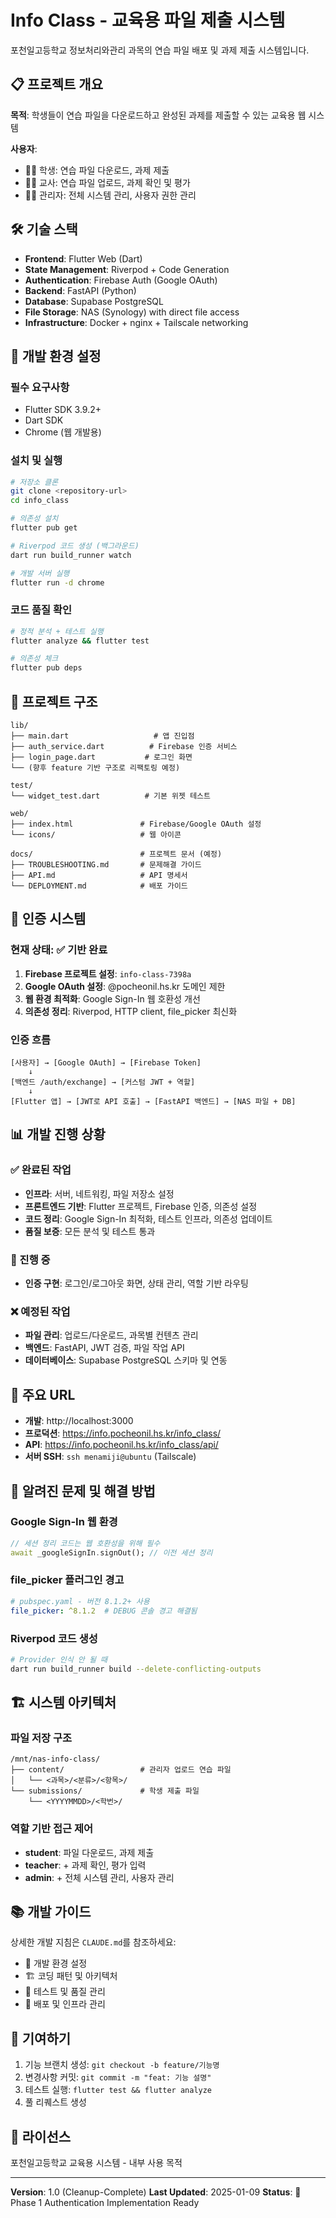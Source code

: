 # Info Class - 교육용 파일 제출 시스템

포천일고등학교 정보처리와관리 과목의 연습 파일 배포 및 과제 제출 시스템입니다.

## 📋 프로젝트 개요

**목적**: 학생들이 연습 파일을 다운로드하고 완성된 과제를 제출할 수 있는 교육용 웹 시스템

**사용자**:
- 👨‍🎓 학생: 연습 파일 다운로드, 과제 제출
- 👨‍🏫 교사: 연습 파일 업로드, 과제 확인 및 평가
- 👨‍💼 관리자: 전체 시스템 관리, 사용자 권한 관리

## 🛠 기술 스택

- **Frontend**: Flutter Web (Dart)
- **State Management**: Riverpod + Code Generation
- **Authentication**: Firebase Auth (Google OAuth)
- **Backend**: FastAPI (Python)
- **Database**: Supabase PostgreSQL
- **File Storage**: NAS (Synology) with direct file access
- **Infrastructure**: Docker + nginx + Tailscale networking

## 🚀 개발 환경 설정

### 필수 요구사항
- Flutter SDK 3.9.2+
- Dart SDK
- Chrome (웹 개발용)

### 설치 및 실행
```bash
# 저장소 클론
git clone <repository-url>
cd info_class

# 의존성 설치
flutter pub get

# Riverpod 코드 생성 (백그라운드)
dart run build_runner watch

# 개발 서버 실행
flutter run -d chrome
```

### 코드 품질 확인
```bash
# 정적 분석 + 테스트 실행
flutter analyze && flutter test

# 의존성 체크
flutter pub deps
```

## 📁 프로젝트 구조

```
lib/
├── main.dart                   # 앱 진입점
├── auth_service.dart          # Firebase 인증 서비스
├── login_page.dart           # 로그인 화면
└── (향후 feature 기반 구조로 리팩토링 예정)

test/
└── widget_test.dart          # 기본 위젯 테스트

web/
├── index.html               # Firebase/Google OAuth 설정
└── icons/                   # 웹 아이콘

docs/                        # 프로젝트 문서 (예정)
├── TROUBLESHOOTING.md       # 문제해결 가이드
├── API.md                   # API 명세서
└── DEPLOYMENT.md            # 배포 가이드
```

## 🔐 인증 시스템

### 현재 상태: ✅ 기반 완료
1. **Firebase 프로젝트 설정**: `info-class-7398a`
2. **Google OAuth 설정**: @pocheonil.hs.kr 도메인 제한
3. **웹 환경 최적화**: Google Sign-In 웹 호환성 개선
4. **의존성 정리**: Riverpod, HTTP client, file_picker 최신화

### 인증 흐름
```
[사용자] → [Google OAuth] → [Firebase Token]
    ↓
[백엔드 /auth/exchange] → [커스텀 JWT + 역할]
    ↓
[Flutter 앱] → [JWT로 API 호출] → [FastAPI 백엔드] → [NAS 파일 + DB]
```

## 📊 개발 진행 상황

### ✅ 완료된 작업
- **인프라**: 서버, 네트워킹, 파일 저장소 설정
- **프론트엔드 기반**: Flutter 프로젝트, Firebase 인증, 의존성 설정
- **코드 정리**: Google Sign-In 최적화, 테스트 인프라, 의존성 업데이트
- **품질 보증**: 모든 분석 및 테스트 통과

### 🔄 진행 중
- **인증 구현**: 로그인/로그아웃 화면, 상태 관리, 역할 기반 라우팅

### ❌ 예정된 작업
- **파일 관리**: 업로드/다운로드, 과목별 컨텐츠 관리
- **백엔드**: FastAPI, JWT 검증, 파일 작업 API
- **데이터베이스**: Supabase PostgreSQL 스키마 및 연동

## 🔗 주요 URL

- **개발**: http://localhost:3000
- **프로덕션**: https://info.pocheonil.hs.kr/info_class/
- **API**: https://info.pocheonil.hs.kr/info_class/api/
- **서버 SSH**: `ssh menamiji@ubuntu` (Tailscale)

## 🚨 알려진 문제 및 해결 방법

### Google Sign-In 웹 환경
```dart
// 세션 정리 코드는 웹 호환성을 위해 필수
await _googleSignIn.signOut(); // 이전 세션 정리
```

### file_picker 플러그인 경고
```yaml
# pubspec.yaml - 버전 8.1.2+ 사용
file_picker: ^8.1.2  # DEBUG 콘솔 경고 해결됨
```

### Riverpod 코드 생성
```bash
# Provider 인식 안 될 때
dart run build_runner build --delete-conflicting-outputs
```

## 🏗 시스템 아키텍처

### 파일 저장 구조
```
/mnt/nas-info-class/
├── content/                 # 관리자 업로드 연습 파일
│   └── <과목>/<분류>/<항목>/
└── submissions/             # 학생 제출 파일
    └── <YYYYMMDD>/<학번>/
```

### 역할 기반 접근 제어
- **student**: 파일 다운로드, 과제 제출
- **teacher**: + 과제 확인, 평가 입력
- **admin**: + 전체 시스템 관리, 사용자 관리

## 📚 개발 가이드

상세한 개발 지침은 `CLAUDE.md`를 참조하세요:
- 🔧 개발 환경 설정
- 🏗 코딩 패턴 및 아키텍처
- 🧪 테스트 및 품질 관리
- 🚀 배포 및 인프라 관리

## 👥 기여하기

1. 기능 브랜치 생성: `git checkout -b feature/기능명`
2. 변경사항 커밋: `git commit -m "feat: 기능 설명"`
3. 테스트 실행: `flutter test && flutter analyze`
4. 풀 리퀘스트 생성

## 📄 라이선스

포천일고등학교 교육용 시스템 - 내부 사용 목적

---
**Version**: 1.0 (Cleanup-Complete)
**Last Updated**: 2025-01-09
**Status**: 🔄 Phase 1 Authentication Implementation Ready